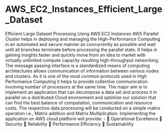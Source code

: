 # AWS_EC2_Instances_Efficient_Large_Dataset
Efficient Large Dataset Processing Using AWS EC2 Instances
AWS Parallel Cluster helps in deploying and managing the High-Performance Computing in an automated and secure manner as concurrently as possible and wait until all branches terminate before processing the parallel state. It helps in gaining insights faster and quickly move from an idea to market with virtually unlimited compute capacity resulting high-throughput networking. The message passing interface is a standardized means of computing architectures allows communication of information between various nodes and clusters. As it is one of the most common protocols used in High Performance Computing it helps to provide collective communication involving number of processors at the same time.
The major aim is to implement an application that can decompose a data set and process it in parallel on a distributed Cloud environment and optimize our solution that can find the best balance of computation, communication and resource costs. The respective data processing will be conducted on a simple matrix operation i.e., Matrix addition and Matrix Multiplication. Implementing the application on AWS cloud platform will provide: -
 Operational Excellence
 Security
 Reliability
 Performance Efficiency
 Sustainability
